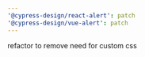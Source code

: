 ```yaml
---
'@cypress-design/react-alert': patch
'@cypress-design/vue-alert': patch
---
```


refactor to remove need for custom css

